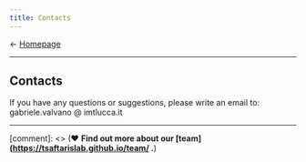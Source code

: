 ```yaml
---
title: Contacts
---
```

&larr; [Homepage](https://gvalvano.github.io/wss-multiscale-adversarial-attention-gates)

-----------------------------
## Contacts

<style type="text/css">
span.spamprotection {display:none;}
</style>

<p>If you have any questions or suggestions, please write an email to: gabriele&period;valvano<span class="spamprotection">.no.way.bo.ts.get.this</span> &#64; imtlucca&period;it
</p>

-----------------------------
[comment]: <> (&hearts; **Find out more about our [team](https://tsaftarislab.github.io/team/ .**)
